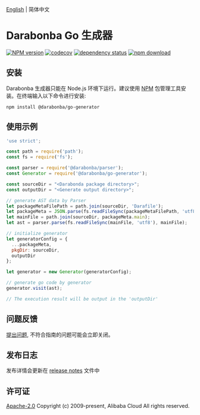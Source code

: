 [English](/README.md) | 简体中文

# Darabonba Go 生成器

[![NPM version][npm-image]][npm-url]
[![codecov][cov-image]][cov-url]
[![dependency status][deps-image]][deps-url]
[![npm download][download-image]][download-url]

[npm-image]: https://img.shields.io/npm/v/@darabonba/go-generator.svg?style=flat-square
[npm-url]: https://npmjs.org/package/@darabonba/go-generator
[cov-image]: https://codecov.io/gh/aliyun/darabonba-go-generator/branch/master/graph/badge.svg
[cov-url]: https://codecov.io/gh/aliyun/darabonba-go-generator
[deps-image]: https://img.shields.io/librariesio/release/npm/@darabonba/go-generator
[deps-url]: https://libraries.io/npm/@darabonba%2Fgo-generator
[download-image]: https://img.shields.io/npm/dm/@darabonba/go-generator.svg?style=flat-square
[download-url]: https://npmjs.org/package/@darabonba/go-generator

## 安装

Darabonba 生成器只能在 Node.js 环境下运行。建议使用 [NPM](https://www.npmjs.com/) 包管理工具安装。在终端输入以下命令进行安装:

```shell
npm install @darabonba/go-generator
```

## 使用示例

```js
'use strict';

const path = require('path');
const fs = require('fs');

const parser = require('@darabonba/parser');
const Generator = require('@darabonba/go-generator');

const sourceDir = "<Darabonda package directory>";
const outputDir = "<Generate output directory>";

// generate AST data by Parser
let packageMetaFilePath = path.join(sourceDir, 'Darafile');
let packageMeta = JSON.parse(fs.readFileSync(packageMetaFilePath, 'utf8'));
let mainFile = path.join(sourceDir, packageMeta.main);
let ast = parser.parse(fs.readFileSync(mainFile, 'utf8'), mainFile);

// initialize generator
let generatorConfig = {
  ...packageMeta,
  pkgDir: sourceDir,
  outputDir
};

let generator = new Generator(generatorConfig);

// generate go code by generator
generator.visit(ast);

// The execution result will be output in the 'outputDir'
```

## 问题反馈

[提出问题](https://github.com/aliyun/darabonba-go-generator/issues/new/choose), 不符合指南的问题可能会立即关闭。

## 发布日志

发布详情会更新在 [release notes](/CHANGELOG.md) 文件中

## 许可证

[Apache-2.0](/LICENSE)
Copyright (c) 2009-present, Alibaba Cloud All rights reserved.